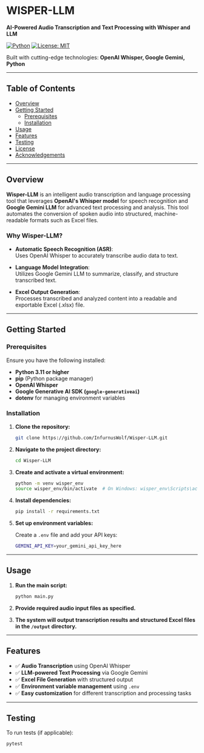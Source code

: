 # WISPER-LLM

**AI-Powered Audio Transcription and Text Processing with Whisper and LLM**

[![Python](https://img.shields.io/badge/Language-Python-blue.svg)](https://www.python.org/)
[![License: MIT](https://img.shields.io/badge/License-MIT-yellow.svg)](LICENSE)

Built with cutting-edge technologies: **OpenAI Whisper, Google Gemini, Python**

---

## Table of Contents

- [Overview](#overview)
- [Getting Started](#getting-started)
  - [Prerequisites](#prerequisites)
  - [Installation](#installation)
- [Usage](#usage)
- [Features](#features)
- [Testing](#testing)
- [License](#license)
- [Acknowledgements](#acknowledgements)

---

## Overview

**Wisper-LLM** is an intelligent audio transcription and language processing tool that leverages **OpenAI's Whisper model** for speech recognition and **Google Gemini LLM** for advanced text processing and analysis. This tool automates the conversion of spoken audio into structured, machine-readable formats such as Excel files.

### Why Wisper-LLM?

- **Automatic Speech Recognition (ASR)**:  
  Uses OpenAI Whisper to accurately transcribe audio data to text.

- **Language Model Integration**:  
  Utilizes Google Gemini LLM to summarize, classify, and structure transcribed text.

- **Excel Output Generation**:  
  Processes transcribed and analyzed content into a readable and exportable Excel (.xlsx) file.

---

## Getting Started

### Prerequisites

Ensure you have the following installed:

- **Python 3.11 or higher**
- **pip** (Python package manager)
- **OpenAI Whisper**
- **Google Generative AI SDK (`google-generativeai`)**
- **dotenv** for managing environment variables

### Installation

1. **Clone the repository:**

    ```bash
    git clone https://github.com/InfurnusWolf/Wisper-LLM.git
    ```

2. **Navigate to the project directory:**

    ```bash
    cd Wisper-LLM
    ```

3. **Create and activate a virtual environment:**

    ```bash
    python -m venv wisper_env
    source wisper_env/bin/activate  # On Windows: wisper_env\Scripts\activate
    ```

4. **Install dependencies:**

    ```bash
    pip install -r requirements.txt
    ```

5. **Set up environment variables:**

    Create a `.env` file and add your API keys:

    ```bash
    GEMINI_API_KEY=your_gemini_api_key_here
    ```

---

## Usage

1. **Run the main script:**

    ```bash
    python main.py
    ```

2. **Provide required audio input files as specified.**

3. **The system will output transcription results and structured Excel files in the `/output` directory.**

---

## Features

- ✅ **Audio Transcription** using OpenAI Whisper
- ✅ **LLM-powered Text Processing** via Google Gemini
- ✅ **Excel File Generation** with structured output
- ✅ **Environment variable management** using `.env`
- ✅ **Easy customization** for different transcription and processing tasks

---

## Testing

To run tests (if applicable):

```bash
pytest
